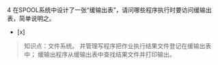 4
在SPOOL系统中设计了一张“缓输出表”，请问哪些程序执行时要访问缓输出表，简单说明之。
- [x]  

> 知识点：文件系统。
> 井管理写程序把作业执行结果文件登记在缓输出表中； 缓输出程序从缓输出表中查找结果文件并打印输出。
